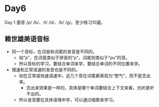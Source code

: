 # Day6

Day 1 塞音 /p/ /b/、/t/ /d/、/k/ /g/。至少练习10遍。

## 赖世雄美语音标
- 同一个音标，在词首和词尾的发音是不同的。
  - 如“p”，在词首类似于拼音的“p”，词尾则类似于“pu”的音。
  - 所以音标的学习，要结合单词来学，要结合单词的不同位置来学。
- 慢速和正常语速的发音也是不同的。
  - 如在正常或快速语速中，这几个音在词尾都表现为“憋气”，而不是念出来。
    - 念出来效果是一样的，具体是哪个单词要结合上下文来看，光听是听不出的。
  - 所以发音要在具体语境中学，可以通过唱歌来学习。
